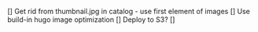 [] Get rid from thumbnail.jpg in catalog - use first element of images
[] Use build-in hugo image optimization
[] Deploy to S3?
[] 